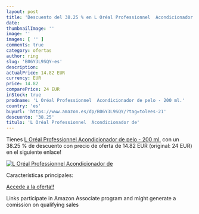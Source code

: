 ```yaml
---
layout: post
title: 'Descuento del 38.25 % en L Oréal Professionnel  Acondicionador de'
date: 
thumbnailImage: ''
image: ''
images: [ '' ]
comments: true
category: ofertas
author: ring
slug: 'B06Y3L9SQY-es'
description:
actualPrice: 14.82 EUR
currency: EUR
price: 14.82
comparePrice: 24 EUR
inStock: true
prodname: 'L Oréal Professionnel  Acondicionador de pelo - 200 ml.'
country: 'es'
buyurl: 'https://www.amazon.es/dp/B06Y3L9SQY/?tag=tolees-21'
descuento: '38.25'
titulo: 'L Oréal Professionnel  Acondicionador de'
---
```


Tienes [L Oréal Professionnel  Acondicionador de pelo - 200 ml.](https://www.amazon.es/dp/B06Y3L9SQY/?tag=tolees-21) con un 38.25 % de descuento con precio de oferta de 14.82 EUR (original: 24 EUR) en el siguiente enlace!

[![L Oréal Professionnel  Acondicionador de]()](https://www.amazon.es/dp/B06Y3L9SQY/?tag=tolees-21)

Características principales:


[Accede a la oferta!!](https://www.amazon.es/dp/B06Y3L9SQY/?tag=tolees-21)

Links participate in Amazon Associate program and might generate a comission on qualifying sales


